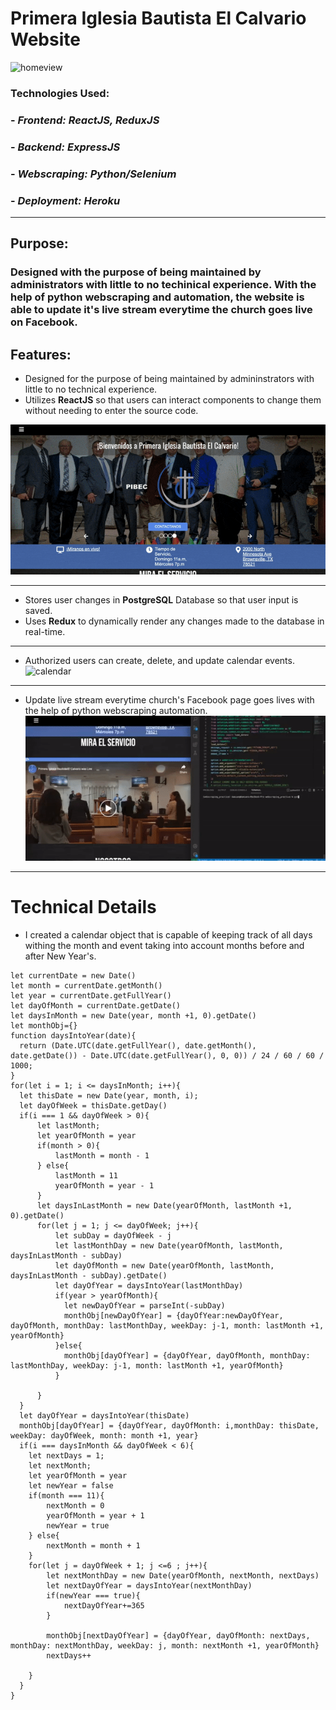 # Primera Iglesia Bautista El Calvario Website

![homeview]

### Technologies Used:
### - *Frontend: ReactJS, ReduxJS*
### - *Backend: ExpressJS*
### - *Webscraping: Python/Selenium*
### - *Deployment: Heroku*

---
## Purpose:
### Designed with the purpose of being maintained by administrators with little to no techinical experience. With the help of python webscraping and automation, the website is able to update it's live stream everytime the church goes live on Facebook. 

## Features:
* Designed for the purpose of being maintained by admininstrators with little to no technical experience.
* Utilizes **ReactJS** so that users can interact components to change them without needing to enter the source code.


![maintained]

---
* Stores user changes in **PostgreSQL** Database so that user input is saved.
* Uses **Redux** to dynamically render any changes made to the database in real-time.
---
* Authorized users can create, delete, and update calendar events. 
![calendar]
---
* Update live stream everytime church's Facebook page goes lives with the help of python webscraping automation.
![automation]

---
# Technical Details
* I created a calendar object that is capable of keeping track of all days withing the month and event taking into account months before and after New Year's. 
```
let currentDate = new Date()
let month = currentDate.getMonth()
let year = currentDate.getFullYear()
let dayOfMonth = currentDate.getDate()
let daysInMonth = new Date(year, month +1, 0).getDate()
let monthObj={}
function daysIntoYear(date){
  return (Date.UTC(date.getFullYear(), date.getMonth(), date.getDate()) - Date.UTC(date.getFullYear(), 0, 0)) / 24 / 60 / 60 / 1000;
}
for(let i = 1; i <= daysInMonth; i++){
  let thisDate = new Date(year, month, i);
  let dayOfWeek = thisDate.getDay()
  if(i === 1 && dayOfWeek > 0){
      let lastMonth;
      let yearOfMonth = year
      if(month > 0){
          lastMonth = month - 1
      } else{
          lastMonth = 11
          yearOfMonth = year - 1
      }
      let daysInLastMonth = new Date(yearOfMonth, lastMonth +1, 0).getDate()
      for(let j = 1; j <= dayOfWeek; j++){
          let subDay = dayOfWeek - j
          let lastMonthDay = new Date(yearOfMonth, lastMonth, daysInLastMonth - subDay)
          let dayOfMonth = new Date(yearOfMonth, lastMonth, daysInLastMonth - subDay).getDate()
          let dayOfYear = daysIntoYear(lastMonthDay)
          if(year > yearOfMonth){
            let newDayOfYear = parseInt(-subDay)
            monthObj[newDayOfYear] = {dayOfYear:newDayOfYear, dayOfMonth, monthDay: lastMonthDay, weekDay: j-1, month: lastMonth +1, yearOfMonth}
          }else{
            monthObj[dayOfYear] = {dayOfYear, dayOfMonth, monthDay: lastMonthDay, weekDay: j-1, month: lastMonth +1, yearOfMonth}
          }

      }
  }
  let dayOfYear = daysIntoYear(thisDate)
  monthObj[dayOfYear] = {dayOfYear, dayOfMonth: i,monthDay: thisDate, weekDay: dayOfWeek, month: month +1, year}
  if(i === daysInMonth && dayOfWeek < 6){
    let nextDays = 1;
    let nextMonth;
    let yearOfMonth = year
    let newYear = false
    if(month === 11){
        nextMonth = 0
        yearOfMonth = year + 1
        newYear = true
    } else{
        nextMonth = month + 1
    }
    for(let j = dayOfWeek + 1; j <=6 ; j++){
        let nextMonthDay = new Date(yearOfMonth, nextMonth, nextDays)
        let nextDayOfYear = daysIntoYear(nextMonthDay)
        if(newYear === true){
            nextDayOfYear+=365
        }

        monthObj[nextDayOfYear] = {dayOfYear, dayOfMonth: nextDays, monthDay: nextMonthDay, weekDay: j, month: nextMonth +1, yearOfMonth}
        nextDays++

    }
  }
}
```


[calendar]: ./docs/gifs/pibec_calendar.gif
[maintained]: ./docs/gifs/pibec_gif.gif
[automation]: ./docs/gifs/pibec_script.gif
[homeview]: ./docs/images/pibec__img.png
